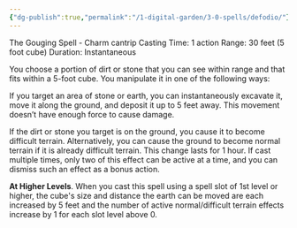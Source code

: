 ```yaml
---
{"dg-publish":true,"permalink":"/1-digital-garden/3-0-spells/defodio/"}
---
```


The Gouging Spell - Charm cantrip
Casting Time: 1 action
Range: 30 feet (5 foot cube)
Duration: Instantaneous

You choose a portion of dirt or stone that you can see within range and that fits within a 5-foot cube. You manipulate it in one of the following ways:

If you target an area of stone or earth, you can instantaneously excavate it, move it along the ground, and deposit it up to 5 feet away. This movement doesn’t have enough force to cause damage.

If the dirt or stone you target is on the ground, you cause it to become difficult terrain. Alternatively, you can cause the ground to become normal terrain if it is already difficult terrain. This change lasts for 1 hour. If cast multiple times, only two of this effect can be active at a time, and you can dismiss such an effect as a bonus action.

**At Higher Levels**. When you cast this spell using a spell slot of 1st level or higher, the cube's size and distance the earth can be moved are each increased by 5 feet and the number of active normal/difficult terrain effects increase by 1 for each slot level above 0.